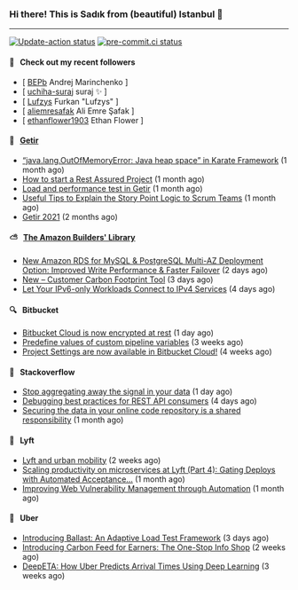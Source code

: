 ### Hi there! This is Sadık from (beautiful) Istanbul 👋

---

[![Update-action status](https://github.com/sadikkuzu/sadikkuzu/actions/workflows/sadikkuzu.yml/badge.svg)](https://github.com/sadikkuzu/sadikkuzu/actions/workflows/sadikkuzu.yml)
[![pre-commit.ci status](https://results.pre-commit.ci/badge/github/sadikkuzu/sadikkuzu/master.svg)](https://results.pre-commit.ci/latest/github/sadikkuzu/sadikkuzu/master)

#### 🔭 &nbsp; Check out my recent followers

- [ [BEPb](https://github.com/BEPb) Andrej Marinchenko ]
- [ [uchiha-suraj](https://github.com/uchiha-suraj) suraj ✨  ]
- [ [Lufzys](https://github.com/Lufzys) Furkan &#34;Lufzys&#34; ]
- [ [aliemresafak](https://github.com/aliemresafak) Ali Emre Şafak ]
- [ [ethanflower1903](https://github.com/ethanflower1903) Ethan Flower ]


#### 🚀 &nbsp; [Getir](https://technology.getir.com)

- [“java.lang.OutOfMemoryError: Java heap space” in Karate Framework](https://medium.com/getir/java-lang-outofmemoryerror-java-heap-space-in-karate-framework-dc5ad83fcd1b?source=rss----5138a1e0a250---4) (1 month ago)
- [How to start a Rest Assured Project](https://medium.com/getir/how-to-start-a-rest-assured-project-d599181ca855?source=rss----5138a1e0a250---4) (1 month ago)
- [Load and performance test in Getir](https://medium.com/getir/load-and-performance-test-in-getir-3bc5bf57b1e2?source=rss----5138a1e0a250---4) (1 month ago)
- [Useful Tips to Explain the Story Point Logic to Scrum Teams](https://medium.com/getir/useful-tips-to-explain-the-story-point-logic-to-scrum-teams-872a62e95257?source=rss----5138a1e0a250---4) (1 month ago)
- [Getir 2021](https://medium.com/getir/getir-2021-cae852cc4e6c?source=rss----5138a1e0a250---4) (2 months ago)


#### ⛅ &nbsp; [The Amazon Builders' Library](https://aws.amazon.com/builders-library/)

- [New Amazon RDS for MySQL &amp; PostgreSQL Multi-AZ Deployment Option: Improved Write Performance &amp; Faster Failover](https://aws.amazon.com/blogs/aws/amazon-rds-multi-az-db-cluster/) (2 days ago)
- [New – Customer Carbon Footprint Tool](https://aws.amazon.com/blogs/aws/new-customer-carbon-footprint-tool/) (3 days ago)
- [Let Your IPv6-only Workloads Connect to IPv4 Services](https://aws.amazon.com/blogs/aws/let-your-ipv6-only-workloads-connect-to-ipv4-services/) (4 days ago)


#### 🔍 &nbsp; Bitbucket

- [Bitbucket Cloud is now encrypted at rest](https://bitbucket.org/blog/bitbucket-cloud-is-now-encrypted-at-rest) (1 day ago)
- [Predefine values of custom pipeline variables](https://bitbucket.org/blog/predefine-values-of-custom-pipeline-variables) (3 weeks ago)
- [Project Settings are now available in Bitbucket Cloud!](https://bitbucket.org/blog/project-settings-are-now-available-in-bitbucket-cloud) (4 weeks ago)


#### 📰 &nbsp; Stackoverflow

- [Stop aggregating away the signal in your data](https://stackoverflow.blog/2022/03/03/stop-aggregating-away-the-signal-in-your-data/) (1 day ago)
- [Debugging best practices for REST API consumers](https://stackoverflow.blog/2022/02/28/debugging-best-practices-for-rest-api-consumers/) (4 days ago)
- [Securing the data in your online code repository is a shared responsibility](https://stackoverflow.blog/2022/01/24/securing-the-data-in-your-online-code-repository-is-a-shared-responsibility/) (1 month ago)

#### 🚕 &nbsp; Lyft

- [Lyft and urban mobility](https://eng.lyft.com/lyft-and-urban-mobility-acf7a7571031?source=rss----25cd379abb8---4) (2 weeks ago)
- [Scaling productivity on microservices at Lyft (Part 4): Gating Deploys with Automated Acceptance…](https://eng.lyft.com/scaling-productivity-on-microservices-at-lyft-part-4-gating-deploys-with-automated-acceptance-4417e0ebc274?source=rss----25cd379abb8---4) (1 month ago)
- [Improving Web Vulnerability Management through Automation](https://eng.lyft.com/improving-web-vulnerability-management-through-automation-2631570d8415?source=rss----25cd379abb8---4) (1 month ago)

#### 🚕 &nbsp; Uber

- [Introducing Ballast: An Adaptive Load Test Framework](https://eng.uber.com/introducing-ballast-an-adaptive-load-test-framework/) (3 days ago)
- [Introducing Carbon Feed for Earners: The One-Stop Info Shop](https://eng.uber.com/introducing-carbon-feed-for-earners-the-one-stop-info-shop/) (2 weeks ago)
- [DeepETA: How Uber Predicts Arrival Times Using Deep Learning](https://eng.uber.com/deepeta-how-uber-predicts-arrival-times/) (3 weeks ago)
